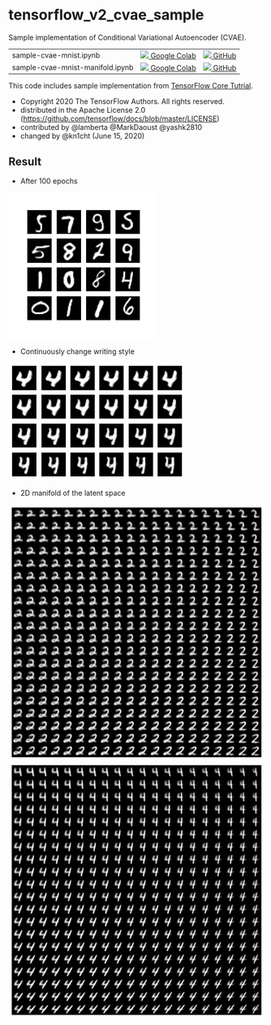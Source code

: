 # tensorflow_v2_cvae_sample

Sample implementation of Conditional Variational Autoencoder (CVAE).

<table>
  <tr>
    <td>sample-cvae-mnist.ipynb</td>
    <td>
        <a target="_blank" href="https://colab.research.google.com/drive/1J1JDVBdc9v_WKcHDrTIhCEVjsF43NZ0T?usp=sharing">
        <img src="https://www.tensorflow.org/images/colab_logo_32px.png" width=20 />
        Google Colab</a>
    </td>
    <td>
        <a target="_blank" href="https://github.com/kn1cht/tensorflow_v2_cvae_sample/blob/master/sample-cvae-mnist.ipynb">
        <img src="https://www.tensorflow.org/images/GitHub-Mark-32px.png" width=20 />
        GitHub</a>
    </td>
  </tr>
  <tr>
    <td>sample-cvae-mnist-manifold.ipynb</td>
    <td>
        <a target="_blank" href="https://colab.research.google.com/drive/1q9UfVEADbecvejwKqWe59LDg2oSUiruz?usp=sharing">
        <img src="https://www.tensorflow.org/images/colab_logo_32px.png" width=20 />
        Google Colab</a>
    </td>
    <td>
        <a target="_blank" href="https://github.com/kn1cht/tensorflow_v2_cvae_sample/blob/master/sample-cvae-mnist-manifold.ipynb">
        <img src="https://www.tensorflow.org/images/GitHub-Mark-32px.png" width=20 />
        GitHub</a>
    </td>
  </tr>
</table>

This code includes sample implementation from [TensorFlow Core Tutrial](https://github.com/tensorflow/docs/blob/master/site/en/tutorials/generative/cvae.ipynb).

- Copyright 2020 The TensorFlow Authors. All rights reserved.
- distributed in the Apache License 2.0 (https://github.com/tensorflow/docs/blob/master/LICENSE)
- contributed by @lamberta @MarkDaoust @yashk2810
- changed by @kn1cht (June 15, 2020)

## Result
- After 100 epochs

![](images/image_at_epoch_0100.png)

- Continuously change writing style

![](images/result-writing-style.png)

- 2D manifold of the latent space

![](images/result-2d-manifold-2.png)![](images/result-2d-manifold-4.png)
